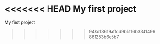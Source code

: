 <<<<<<< HEAD
My first project
=======
My first project
>>>>>>> 948d13619affcd9b5116b3341496861253b6e5b7
